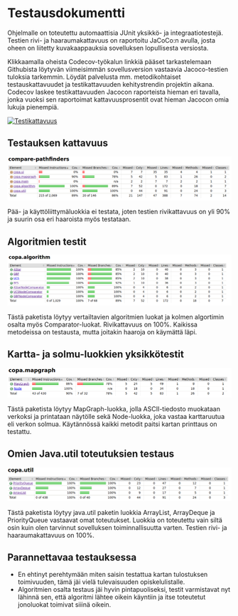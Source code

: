 # Testausdokumentti

Ohjelmalle on toteutettu automaattisia JUnit yksikkö- ja integraatiotestejä. Testien rivi- ja haaraumakattavuus on raportoitu JaCoCo:n avulla, josta oheen on liitetty kuvakaappauksia sovelluksen lopullisesta versiosta.

Klikkaamalla oheista Codecov-työkalun linkkiä pääset tarkastelemaan Githubista löytyvän viimeisimmän sovellusversion vastaavia Jacoco-testien tuloksia tarkemmin. Löydät palvelusta mm. metodikohtaiset testauskattavuudet ja testikattavuuden kehitystrendin projektin aikana. Codecov laskee testikattavuuden Jacocon raporteista hieman eri tavalla, jonka vuoksi sen raportoimat kattavuusprosentit ovat hieman Jacocon omia lukuja pienempiä.

[![Testikattavuus](https://codecov.io/gh/jsalojuuri/compare-pathfinders/branch/master/graph/badge.svg)](https://codecov.io/gh/jsalojuuri/compare-pathfinders)

## Testauksen kattavuus

![Jacocon testikattavuus-raportti](./reports/jacoco/jacoco.png)

Pää- ja käyttöliittymäluokkia ei testata, joten testien rivikattavuus on yli 90% ja suurin osa eri haaroista myös testataan.

## Algoritmien testit

![Jacocon testikattavuus-raportti, copa.algorithm](./reports/jacoco/jacoco_algorithm.png)

Tästä paketista löytyy vertailtavien algoritmien luokat ja kolmen algortimin osalta myös Comparator-luokat. Rivikattavuus on 100%. Kaikissa metodeissa on testausta, mutta joitakin haaroja on käymättä läpi.

## Kartta- ja solmu-luokkien yksikkötestit

![Jacocon testikattavuus-raportti, copa.mapgraph](./reports/jacoco/jacoco_mapgraph.png)

Tästä paketista löytyy MapGraph-luokka, jolla ASCII-tiedosto muokataan verkoksi ja printataan näytölle sekä Node-luokka, joka vastaa karttaruutua eli verkon solmua. Käytännössä kaikki metodit paitsi kartan printtaus on testattu.

## Omien Java.util toteutuksien testaus

![Jacocon testikattavuus-raportti, copa.util](./reports/jacoco/jacoco_util.png)

Tästä paketista löytyy java.util paketin luokkia ArrayList, ArrayDeque ja PriorityQueue vastaavat omat toteutukset. Luokkia on toteutettu vain siltä osin kuin olen tarvinnut sovelluksen toiminnallisuutta varten. Testien rivi- ja haaraumakattavuus on 100%.

## Parannettavaa testauksessa

* En ehtinyt perehtymään miten saisin testattua kartan tulostuksen toimivuuden, tämä jäi vielä tulevaisuuden opiskelulistalle.
* Algoritmien osalta testaus jäi hyvin pintapuoliseksi, testit varmistavat nyt lähinnä sen, että algoritmi lähtee oikein käyntiin ja itse toteutetut jonoluokat toimivat siiinä oikein. 
